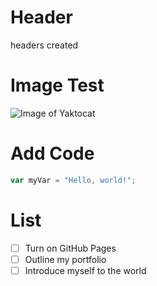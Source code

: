 # Header
headers created
# Image Test
![Image of Yaktocat](https://octodex.github.com/images/yaktocat.png)
# Add Code
``` javascript
var myVar = "Hello, world!";
```
# List
- [ ] Turn on GitHub Pages
- [ ] Outline my portfolio
- [ ] Introduce myself to the world
